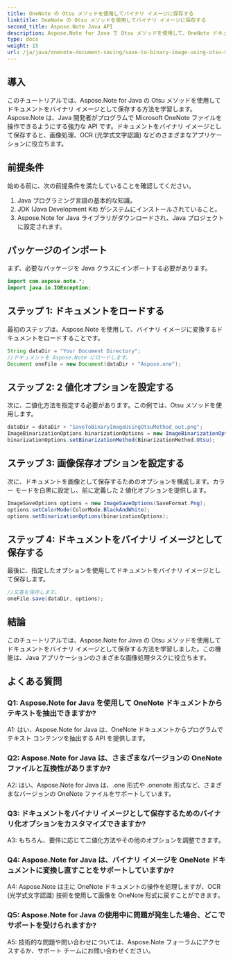 ```yaml
---
title: OneNote の Otsu メソッドを使用してバイナリ イメージに保存する
linktitle: OneNote の Otsu メソッドを使用してバイナリ イメージに保存する
second_title: Aspose.Note Java API
description: Aspose.Note for Java で Otsu メソッドを使用して、OneNote ドキュメントをバイナリ イメージとして保存する方法を学びます。 Aspose.Note を使用して Java アプリの機能を強化します。
type: docs
weight: 15
url: /ja/java/onenote-document-saving/save-to-binary-image-using-otsu-method/
---
```

## 導入

このチュートリアルでは、Aspose.Note for Java の Otsu メソッドを使用してドキュメントをバイナリ イメージとして保存する方法を学習します。 Aspose.Note は、Java 開発者がプログラムで Microsoft OneNote ファイルを操作できるようにする強力な API です。ドキュメントをバイナリ イメージとして保存すると、画像処理、OCR (光学式文字認識) などのさまざまなアプリケーションに役立ちます。

## 前提条件

始める前に、次の前提条件を満たしていることを確認してください。
1. Java プログラミング言語の基本的な知識。
2. JDK (Java Development Kit) がシステムにインストールされていること。
3. Aspose.Note for Java ライブラリがダウンロードされ、Java プロジェクトに設定されます。

## パッケージのインポート

まず、必要なパッケージを Java クラスにインポートする必要があります。
```java
import com.aspose.note.*;
import java.io.IOException;
```

## ステップ 1: ドキュメントをロードする

最初のステップは、Aspose.Note を使用して、バイナリ イメージに変換するドキュメントをロードすることです。
```java
String dataDir = "Your Document Directory";
//ドキュメントを Aspose.Note にロードします。
Document oneFile = new Document(dataDir + "Aspose.one");
```

## ステップ 2: 2 値化オプションを設定する
次に、二値化方法を指定する必要があります。この例では、Otsu メソッドを使用します。
```java
dataDir = dataDir + "SaveToBinaryImageUsingOtsuMethod_out.png";
ImageBinarizationOptions binarizationOptions = new ImageBinarizationOptions();
binarizationOptions.setBinarizationMethod(BinarizationMethod.Otsu);
```

## ステップ 3: 画像保存オプションを設定する
次に、ドキュメントを画像として保存するためのオプションを構成します。カラー モードを白黒に設定し、前に定義した 2 値化オプションを提供します。
```java
ImageSaveOptions options = new ImageSaveOptions(SaveFormat.Png);
options.setColorMode(ColorMode.BlackAndWhite);
options.setBinarizationOptions(binarizationOptions);
```

## ステップ 4: ドキュメントをバイナリ イメージとして保存する
最後に、指定したオプションを使用してドキュメントをバイナリ イメージとして保存します。
```java
//文書を保存します。
oneFile.save(dataDir, options);
```

## 結論
このチュートリアルでは、Aspose.Note for Java の Otsu メソッドを使用してドキュメントをバイナリ イメージとして保存する方法を学習しました。この機能は、Java アプリケーションのさまざまな画像処理タスクに役立ちます。

## よくある質問

### Q1: Aspose.Note for Java を使用して OneNote ドキュメントからテキストを抽出できますか?

A1: はい、Aspose.Note for Java は、OneNote ドキュメントからプログラムでテキスト コンテンツを抽出する API を提供します。

### Q2: Aspose.Note for Java は、さまざまなバージョンの OneNote ファイルと互換性がありますか?

A2: はい、Aspose.Note for Java は、.one 形式や .onenote 形式など、さまざまなバージョンの OneNote ファイルをサポートしています。

### Q3: ドキュメントをバイナリ イメージとして保存するためのバイナリ化オプションをカスタマイズできますか?

A3: もちろん、要件に応じて二値化方法やその他のオプションを調整できます。

### Q4: Aspose.Note for Java は、バイナリ イメージを OneNote ドキュメントに変換し直すことをサポートしていますか?

A4: Aspose.Note は主に OneNote ドキュメントの操作を処理しますが、OCR (光学式文字認識) 技術を使用して画像を OneNote 形式に戻すことができます。

### Q5: Aspose.Note for Java の使用中に問題が発生した場合、どこでサポートを受けられますか?

A5: 技術的な問題や問い合わせについては、Aspose.Note フォーラムにアクセスするか、サポート チームにお問い合わせください。